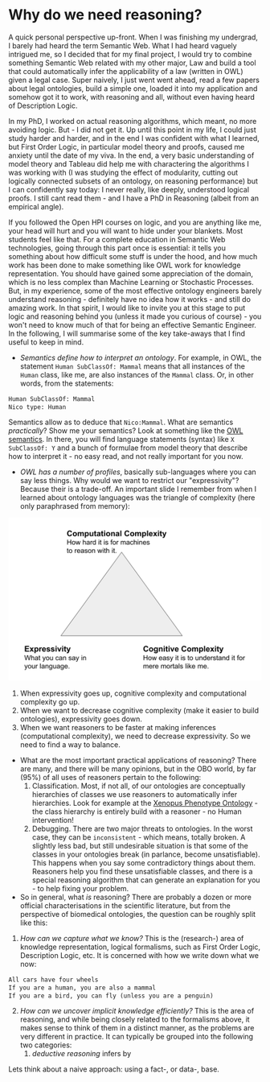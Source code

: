 # Why do we need reasoning?

A quick personal perspective up-front. When I was finishing my undergrad, I barely had heard the term Semantic Web. What I had heard vaguely intrigued me, so I decided that for my final project, I would try to combine something Semantic Web related with my other major, Law and build a tool that could automatically infer the applicability of a law (written in OWL) given a legal case. Super naively, I just went went ahead, read a few papers about legal ontologies, build a simple one, loaded it into my application and somehow got it to work, with reasoning and all, without even having heard of Description Logic. 

In my PhD, I worked on actual reasoning algorithms, which meant, no more avoiding logic. But - I did not get it. Up until this point in my life, I could just study harder and harder, and in the end I was confident with what I learned, but First Order Logic, in particular model theory and proofs, caused me anxiety until the date of my viva. In the end, a very basic understanding of model theory and Tableau did help me with charactering the algorithms I was working with (I was studying the effect of modularity, cutting out logically connected subsets of an ontology, on reasoning performance) but I can confidently say today: I never really, like deeply, understood logical proofs. I still cant read them - and I have a PhD in Reasoning (albeit from an empirical angle).

If you followed the Open HPI courses on logic, and you are anything like me, your head will hurt and you will want to hide under your blankets. Most students feel like that. For a complete education in Semantic Web technologies, going through this part once is essential: it tells you something about how difficult some stuff is under the hood, and how much work has been done to make something like OWL work for knowledge representation. You should have gained some appreciation of the domain, which is no less complex than Machine Learning or Stochastic Processes. But, in my experience, some of the most effective ontology engineers barely understand reasoning - definitely have no idea how it works - and still do amazing work. In that spirit, I would like to invite you at this stage to put logic and reasoning behind you (unless it made you curious of course) - you won't need to know much of that for being an effective Semantic Engineer. In the following, I will summarise some of the key take-aways that I find useful to keep in mind.

- *Semantics define how to interpret an ontology*. For example, in OWL, the statement `Human SubClassOf: Mammal` means that all instances of the `Human` class, like me, are also instances of the `Mammal` class. Or, in other words, from the statements:
```
Human SubClassOf: Mammal
Nico type: Human
```
Semantics allow as to deduce that `Nico:Mammal`. What are semantics *practically*? Show me your semantics? Look at something like the [OWL semantics](https://www.w3.org/TR/owl2-direct-semantics/). In there, you will find language statements (syntax) like `X SubClassOf: Y` and a bunch of formulae from model theory that describe how to interpret it - no easy read, and not really important for you now.
- *OWL has a number of profiles*, basically sub-languages where you can say less things. Why would we want to restrict our "expressivity"? Because their is a trade-off. An important slide I remember from when I learned about ontology languages was the triangle of complexity (here only paraphrased from memory):

![What is this](../images/tradeoff.png) 

1. When expressivity goes up, cognitive complexity and computational complexity go up.
2. When we want to decrease cognitive complexity (make it easier to build ontologies), expressivity goes down.
3. When we want reasoners to be faster at making inferences (computational complexity), we need to decrease expressivity.
So we need to find a way to balance.
- What are the most important practical applications of reasoning? There are many, and there will be many opinions, but in the OBO world, by far (95%) of all uses of reasoners pertain to the following:
   1. Classification. Most, if not all, of our ontologies are conceptually hierarchies of classes we use reasoners to automatically infer hierarchies. Look for example at the [Xenopus Phenotype Ontology](https://github.com/obophenotype/xenopus-phenotype-ontology) - the class hierarchy is entirely build with a reasoner - no Human intervention!
   2. Debugging. There are two major threats to ontologies. In the worst case, they can be `inconsistent` - which means, totally broken. A slightly less bad, but still undesirable situation is that some of the classes in your ontologies break (in parlance, become unsatisfiable). This happens when you say some contradictory things about them. Reasoners help you find these unsatisfiable classes, and there is a special reasoning algorithm that can generate an explanation for you - to help fixing your problem.
- So in general, what _is_ reasoning? There are probably a dozen or more official characterisations in the scientific literature, but from the perspective of biomedical ontologies, the question can be roughly split like this:
1. *How can we capture what we know?* This is the (research-) area of knowledge representation, logical formalisms, such as First Order Logic, Description Logic, etc. It is concerned with how we write down what we now:
```
All cars have four wheels
If you are a human, you are also a mammal
If you are a bird, you can fly (unless you are a penguin)
```
2. *How can we uncover implicit knowledge efficiently?* This is the area of reasoning, and while being closely related to the formalisms above, it makes sense to think of them in a distinct manner, as the problems are very different in practice. It can typically be grouped into the following two categories:
   1. *deductive reasoning* infers by

Lets think about a naive approach: using a fact-, or data-, base.

